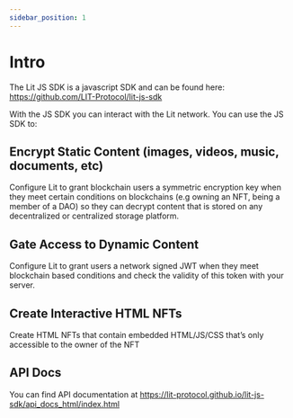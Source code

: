 ```yaml
---
sidebar_position: 1
---
```


# Intro

The Lit JS SDK is a javascript SDK and can be found here: https://github.com/LIT-Protocol/lit-js-sdk

With the JS SDK you can interact with the Lit network. You can use the JS SDK to:

## Encrypt Static Content (images, videos, music, documents, etc)

Configure Lit to grant blockchain users a symmetric encryption key when they meet certain conditions on blockchains (e.g owning an NFT, being a member of a DAO) so they can decrypt content that is stored on any decentralized or centralized storage platform.

## Gate Access to Dynamic Content

Configure Lit to grant users a network signed JWT when they meet blockchain based conditions and check the validity of this token with your server.

## Create Interactive HTML NFTs

Create HTML NFTs that contain embedded HTML/JS/CSS that’s only accessible to the owner of the NFT

## API Docs

You can find API documentation at https://lit-protocol.github.io/lit-js-sdk/api_docs_html/index.html
